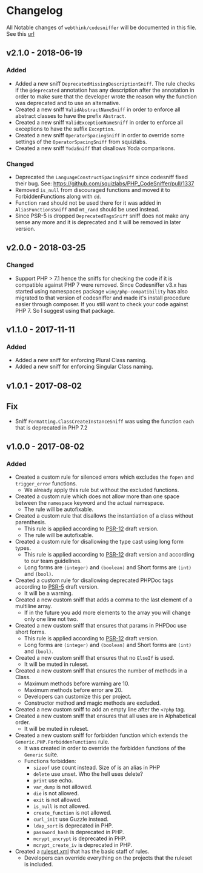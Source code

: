 # Changelog

All Notable changes of `webthink/codesniffer` will be documented in this file. See this [url](http://keepachangelog.com/)

## v2.1.0 - 2018-06-19

### Added
- Added a new sniff `DeprecatedMissingDescriptionSniff`. The rule checks if the `@deprecated` annotation has any description
after the annotation in order to make sure that the developer wrote the reason why the function was deprecated and 
to use an alternative.
- Created a new sniff `ValidAbstractNameSniff` in order to enforce all abstract classes to have the prefix `Abstract`.
- Created a new sniff `ValidExceptionNameSniff` in order to enforce all exceptions to have the suffix `Exception`.
- Created a new sniff `OperatorSpacingSniff` in order to override some settings of the `OperatorSpacingSniff` from squizlabs.
- Created a new sniff `YodaSniff` that disallows Yoda comparisons.

### Changed
- Deprecated the `LanguageConstructSpacingSniff` since codesniff fixed their bug. See:  https://github.com/squizlabs/PHP_CodeSniffer/pull/1337
- Removed `is_null` from discouraged functions and moved it to ForbiddenFunctions along with `dd`.
- Function `rand` should not be used there for it was added in `AliasFunctionsSniff` and `mt_rand` should be used instead. 
- Since PSR-5 is dropped `DeprecatedTagsSniff` sniff does not make any sense any more and it is deprecated and it 
will be removed in later version.

## v2.0.0 - 2018-03-25

### Changed
- Support PHP > 7.1 hence the sniffs for checking the code if it is compatible against PHP 7 were removed.
Since Codesniffer v3.x has started using namespaces package `wimg/php-compatibility` has also migrated to that version
of codesniffer and made it's install procedure easier through composer. If you still want to check your code against
PHP 7. So I suggest using that package.

## v1.1.0 - 2017-11-11

### Added
- Added a new sniff for enforcing Plural Class naming.
- Added a new sniff for enforcing Singular Class naming.

## v1.0.1 - 2017-08-02

## Fix
- Sniff `Formatting.ClassCreateInstanceSniff` was using the function `each` that is deprecated in PHP 7.2

## v1.0.0 - 2017-08-02

### Added
- Created a custom rule for silenced errors which excludes the `fopen` and `trigger_error` functions.
    - We already apply this rule but without the excluded functions.
- Created a custom rule which does not allow more than one space between the `namespace` keyword and the actual namespace.
    - The rule will be autofixable.
- Created a custom rule that disallows the instantiation of a class without parenthesis.
    - This rule is applied according to [PSR-12][PSR-12] draft version.
    - The rule will be autofixable.
- Created a custom rule for disallowing the type cast using long form types.
    - This rule is applied according to [PSR-12][PSR-12] draft version and according to our team guidelines.
    - Long forms are `(integer)` and `(boolean)` and Short forms are `(int)` and `(bool)`.
- Created a custom rule for disallowing deprecated PHPDoc tags according to [PSR-5][PSR-5] draft version.
    - It will be a warning.
- Created a new custom sniff that adds a comma to the last element of a multiline array.
    - If in the future you add more elements to the array you will change only one line not two.
- Created a new custom sniff that ensures that params in PHPDoc use short forms.
    - This rule is applied according to [PSR-12][PSR-12] draft version.
    - Long forms are `(integer)` and `(boolean)` and Short forms are `(int)` and `(bool)`.
- Created a new custom sniff that ensures that no `ElseIf` is used.
    - It will be muted in ruleset.
- Created a new custom sniff that ensures the number of methods in a Class.
    - Maximum methods before warning are 10.
    - Maximum methods before error are 20.
    - Developers can customize this per project.
    - Constructor method and magic methods are excluded.
- Created a new custom sniff to add an empty line after the `<?php` tag.
- Created a new custom sniff that ensures that all uses are in Alphabetical order.
    - It will be muted in ruleset.
- Created a new custom sniff for forbidden function which extends the `Generic.PHP.ForbiddenFunctions` rule.
    - It was created in order to override the forbidden functions of the `Generic` suite.
    - Functions forbidden:
        - `sizeof` use count instead. Size of is an alias in PHP
        - `delete` use unset. Who the hell uses delete?
        - `print` use echo.
        - `var_dump` is not allowed.
        - `die` is not allowed.
        - `exit` is not allowed.
        - `is_null` is not allowed.
        - `create_function` is not allowed.
        - `curl_init` use Guzzle instead.
        - `ldap_sort` is deprecated in PHP.
        - `password_hash` is deprecated in PHP.
        - `mcrypt_encrypt` is deprecated in PHP.
        - `mcrypt_create_iv` is deprecated in PHP.
- Created a [ruleset.xml](src/Webthink/ruleset.xml) that has the basic staff of rules.
    - Developers can override everything on the projects that the ruleset is included.

[PSR-5]: https://github.com/phpDocumentor/fig-standards/blob/master/proposed/phpdoc.md
[PSR-12]: https://github.com/php-fig/fig-standards/blob/master/proposed/extended-coding-style-guide.md
